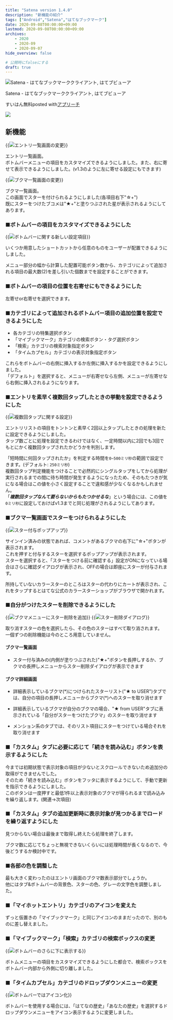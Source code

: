 ```yaml
---
title: "Satena version 1.4.0"
description: "新機能の紹介"
tags: ["Android","Satena","はてなブックマーク"]
date: 2020-09-08T00:00:00+09:00
lastmod: 2020-09-08T00:00:00+09:00
archives:
    - 2020
    - 2020-09
    - 2020-09-07
hide_overview: false

# 公開時にfalseにする
draft: true
---
```


<div class="appreach"><img src="https://lh3.googleusercontent.com/8s4Fzo7AmnoNOT-pbsRoBSYbmBFgfS98l0Qatr1-aHYCRUJlHwab6jB1rijGC1_FYA=s128" alt="Satena - はてなブックマーククライアント, はてブビューア" class="appreach__icon"><div class="appreach__detail" style=""><p class="appreach__name">Satena - はてなブックマーククライアント, はてブビューア</p><p class="appreach__info"><span class="appreach__developper">すいはん</span><span class="appreach__price">無料</span><span class="appreach__posted">posted with<a href="https://mama-hack.com/app-reach/" title="アプリーチ" target="_blank" rel="nofollow">アプリーチ</a></span></p></div><div class="appreach__links" style=""><a href="https://play.google.com/store/apps/details?id=com.suihan74.satena" target="_blank" rel="nofollow" class="appreach__gplink"><img src="https://nabettu.github.io/appreach/img/gplay_ja.png"></a></div></div>

## 新機能

{{<img src="new_entries_activity.png" zoom=".5" title="エントリ一覧画面の変更">}}

エントリ一覧画面。  
ボトムバーメニューの項目をカスタマイズできるようにしました。また、右に寄せて表示できるようにしました。(v1.3のように左に寄せる設定にもできます)

{{<img src="new_bookmarks_activity.png" zoom=".5" title="ブクマ一覧画面の変更">}}

ブクマ一覧画面。  
この画面でスターを付けられるようにしました(各項目右下"☆+")  
既にスターをつけたブコメは"★+"と塗りつぶされた星が表示されるようにしてあります。

### ■ボトムバーの項目をカスタマイズできるようにした

{{<img src="prefs_for_bottom_items.png" zoom=".85" title="ボトムバーに関する新しい設定項目">}}

いくつか用意したショートカットから任意のものをユーザーが配置できるようにしました。

メニュー部分の幅から計算した配置可能ボタン数から、カテゴリによって追加される項目の最大数(2)を差し引いた個数までを設定することができます。

### ■ボトムバーの項目の位置を右寄せにもできるようにした

左寄せor右寄せを選択できます。

### ■カテゴリによって追加されるボトムバー項目の追加位置を設定できるようにした

- 各カテゴリの特集選択ボタン
- 「マイブックマーク」カテゴリの検索ボタン・タグ選択ボタン
- 「検索」カテゴリの検索対象指定ボタン
- 「タイムカプセル」カテゴリの表示対象指定ボタン

これらをボトムバーの右側に挿入するか左側に挿入するかを設定できるようにしました。  
「デフォルト」を選択すると、メニューが右寄せなら左側、メニューが左寄せなら右側に挿入されるようになります。

### ■エントリを素早く複数回タップしたときの挙動を設定できるようにした

{{<img src="prefs_for_multi_tap.png" zoom=".85" title="複数回タップに関する設定">}}

エントリリストの項目をトントンと素早く2回以上タップしたときの処理を新たに設定できるようにしました。  
タップ数ごとに処理を設定できるわけではなく、一定時間以内に2回でも3回でもとにかく複数回タップされたかどうかを判別します。

「短時間に何回タップされたか」を判定する時間を```0~500ミリ秒```の範囲で設定できます。(デフォルト: ```250ミリ秒```)  
複数回タップ判定機能をつけることで必然的にシングルタップをしてから処理が実行されるまでの間に待ち時間が発生するようになったため、そのもたつきが気になる場合はこの値を小さく設定することで違和感が少なくなるかもしれません。  
「***複数回タップなんて要らないからもたつかせるな***」という場合には、この値を```0ミリ秒```に設定しておけばv1.3までと同じ処理がされるようにしてあります。

### ■ブクマ一覧画面でスターをつけられるようにした

{{<img src="post_star_popup.png" zoom=".5" title="スター付与ポップアップ">}}

サインイン済みの状態であれば、コメントがあるブクマの右下に"☆+"ボタンが表示されます。  
これを押すと付与するスターを選択するポップアップが表示されます。  
スターを選択すると、「スターをつける前に確認する」設定がONになっている場合はさらに確認ダイアログが表示され、OFFの場合は即座にスターが付与されます。

所持していないカラースターのところはスターの代わりにカートが表示され、これをタップするとはてな公式のカラースターショップがブラウザで開かれます。

### ■自分がつけたスターを削除できるようにした

{{<img src="bookmark_menu.png" zoom=".85" title="ブクマメニューにスター削除を追加">}} {{<img src="delete_star_dialog.png" zoom=".85" title="スター削除ダイアログ">}}

取り消すスターの色を選択したら、その色のスターはすべて取り消されます。  
一個ずつの削除機能は今のところ用意していません。

#### ブクマ一覧画面

- スター付与済みの(内側が塗りつぶされた)"★+"ボタンを長押しするか、ブクマの長押しメニューからスター削除ダイアログが表示できます

#### ブクマ詳細画面

- 詳細表示しているブクマ(\*)につけられたスターリスト("★ to USER")タブでは、自分の項目の長押しメニューからブクマ(\*)へのスターを取り消せます

- 詳細表示しているブクマが自分のブクマの場合、"★ from USER"タブに表示されている「自分がスターをつけたブクマ」のスターを取り消せます

- メンション系のタブでは、そのリスト項目にスターをつけている場合それを取り消せます

### ■「カスタム」タブに必要に応じて「続きを読み込む」ボタンを表示するようにした

今までは初期状態で表示対象の項目が少ないとスクロールできないため追加分の取得ができませんでした。  
そのため「続きを読み込む」ボタンをフッタに表示するようにして、手動で更新を指示できるようにしました。  
このボタンは一度押すと最低1件以上表示対象のブクマが得られるまで読み込みを繰り返します。(関連→次項目)

### ■「カスタム」タブの追加更新時に表示対象が見つかるまでロードを繰り返すようにした

見つからない場合は最後まで取得し終えたら処理を終了します。

ブクマ数に応じてちょっと無視できないくらいには処理時間が長くなるので、今後どうするか検討中です。

### ■各部の色を調整した

最も大きく変わったのはエントリ画面のブクマ数表示部分でしょうか。  
他にはタブ&ボトムバーの背景色、スターの色、グレーの文字色を調整しました。

### ■「マイホットエントリ」カテゴリのアイコンを変えた

ずっと仮置きの「マイブックマーク」と同じアイコンのままだったので、別のものに差し替えました。

### ■「マイブックマーク」「検索」カテゴリの検索ボックスの変更

{{<img src="bottom_search_view.png" zoom=".5" title="ボトムバーのさらに下に表示する">}}

ボトムメニューの項目をカスタマイズできるようにした都合で、検索ボックスをボトムバー内部から外側に切り離しました。

### ■「タイムカプセル」カテゴリのドロップダウンメニューの変更

{{<img src="memorial_15th_bottom_menu.png" zoom=".85" title="ボトムバーではアイコン化">}}

ボトムバーを使用する場合には、「はてなの歴史」「あなたの歴史」を選択するドロップダウンメニューをアイコン表示するように変更しました。
